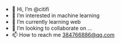 - 👋 Hi, I’m @citifi
- 👀 I’m interested in machine learning
- 🌱 I’m currently learning web
- 💞️ I’m looking to collaborate on ...
- 📫 How to reach me 384766886@qq.com

<!---
citifi/citifi is a ✨ special ✨ repository because its `README.md` (this file) appears on your GitHub profile.
You can click the Preview link to take a look at your changes.
--->
